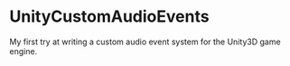 # UnityCustomAudioEvents
My first try at writing a custom audio event system for the Unity3D game engine.
